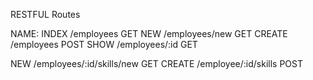 RESTFUL Routes

NAME: 
INDEX /employees     GET
NEW /employees/new   GET
CREATE /employees    POST
SHOW /employees/:id  GET


NEW /employees/:id/skills/new GET
CREATE /employee/:id/skills   POST